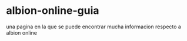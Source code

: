 # albion-online-guia
una pagina en la que se puede encontrar mucha informacion respecto a albion online
